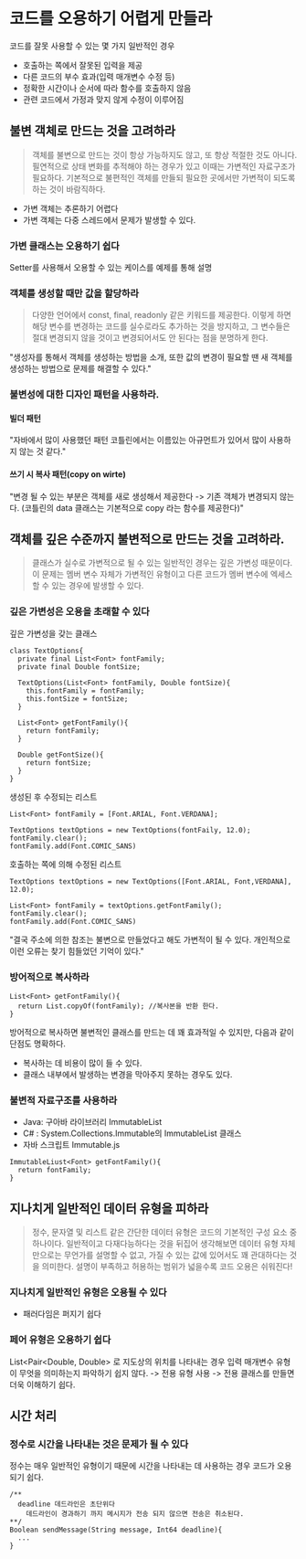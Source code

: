 # 코드를 오용하기 어렵게 만들라
코드를 잘못 사용할 수 있는 몇 가지 일반적인 경우
- 호출하는 쪽에서 잘못된 입력을 제공
- 다른 코드의 부수 효과(입력 매개변수 수정 등)
- 정확한 시간이나 순서에 따라 함수를 호출하지 않음
- 관련 코드에서 가정과 맞지 않게 수정이 이루어짐


## 불변 객체로 만드는 것을 고려하라
> 객체를 불변으로 만드는 것이 항상 가능하지도 않고, 또 항상 적절한 것도 아니다. 필연적으로 상태 변화를 추적해야 하는 경우가 있고 이때는 가변적인 자료구조가 필요하다.
> 기본적으로 불편적인 객체를 만들되 필요한 곳에서만 가변적이 되도록 하는 것이 바람직하다.

- 가변 객체는 추론하기 어렵다
- 가변 객체는 다중 스레드에서 문제가 발생할 수 있다.
### 가변 클래스는 오용하기 쉽다
Setter를 사용해서 오용할 수 있는 케이스를 예제를 통해 설명

### 객체를 생성할 때만 값을 할당하라
> 다양한 언어에서 const, final, readonly 같은 키워드를 제공한다. 이렇게 하면 해당 변수를 변경하는 코드를 실수로라도 추가하는 것을 방지하고, 그 변수들은 절대 변경되지 않을 것이고 변경되어서도 안 된다는 점을 분명하게 한다.

"생성자를 통해서 객체를 생성하는 방법을 소개, 또한 값의 변경이 필요할 땐 새 객체를 생성하는 방법으로 문제를 해결할 수 있다."

 ### 불변성에 대한 디자인 패턴을 사용하라.
 #### 빌더 패턴
 "자바에서 많이 사용했던 패턴 코틀린에서는 이름있는 아규먼트가 있어서 많이 사용하지 않는 것 같다."
 #### 쓰기 시 복사 패턴(copy on wirte)
 "변경 될 수 있는 부분은 객체를 새로 생성해서 제공한다 -> 기존 객체가 변경되지 않는다. (코틀린의 data 클래스는 기본적으로 copy 라는 함수를 제공한다)"

## 객체를 깊은 수준까지 불변적으로 만드는 것을 고려하라.
> 클래스가 실수로 가변적으로 될 수 있는 일반적인 경우는 깊은 가변성 때문이다. 이 문제는 멤버 변수 자체가 가변적인 유형이고 다른 코드가 멤버 변수에 엑세스할 수 있는 경우에 발생할 수 있다.


### 깊은 가변성은 오용을 초래할 수 있다

깊은 가변성을 갖는 클래스
```
class TextOptions{
  private final List<Font> fontFamily;
  private final Double fontSize;

  TextOptions(List<Font> fontFamily, Double fontSize){
    this.fontFamily = fontFamily;
    this.fontSize = fontSize;
  }

  List<Font> getFontFamily(){
    return fontFamily;
  }

  Double getFontSize(){
    return fontSize;
  }
}
```

생성된 후 수정되는 리스트
```
List<Font> fontFamily = [Font.ARIAL, Font.VERDANA];

TextOptions textOptions = new TextOptions(fontFaily, 12.0);
fontFamily.clear();
fontFamily.add(Font.COMIC_SANS)
```

호출하는 쪽에 의해 수정된 리스트
```
TextOptions textOptions = new TextOptions([Font.ARIAL, Font,VERDANA], 12.0);

List<Font> fontFamily = textOptions.getFontFamily();
fontFamily.clear();
fontFamily.add(Font.COMIC_SANS)
```

"결국 주소에 의한 참조는 불변으로 만들었다고 해도 가변적이 될 수 있다. 개인적으로 이런 오류는 찾기 힘들었던 기억이 있다."

### 방어적으로 복사하라
```
List<Font> getFontFamily(){
  return List.copyOf(fontFamily); //복사본을 반환 한다.
}
```
방어적으로 복사하면 불변적인 클래스를 만드는 데 꽤 효과적일 수 있지만, 다음과 같이 단점도 명확하다.
- 복사하는 데 비용이 많이 들 수 있다.
- 클래스 내부에서 발생하는 변경을 막아주지 못하는 경우도 있다.

### 불변적 자료구조를 사용하라
- Java: 구아바 라이브러리 ImmutableList
- C# : System.Collections.Immutable의 ImmutableList 클래스
- 자바 스크립트 Immutable.js

```
ImmutableLiust<Font> getFontFamily(){
  return fontFamily;
}
```

## 지나치게 일반적인 데이터 유형을 피하라
> 정수, 문자열 및 리스트 같은 간단한 데이터 유형은 코드의 기본적인 구성 요소 중 하나이다. 일반적이고 다재다능하다는 것을 뒤집어 생각해보면 데이터 유형 자체만으로는 무언가를 설명할 수 없고, 가질 수 있는 값에 있어서도 꽤 관대하다는 것을 의미한다.
> 설명이 부족하고 허용하는 범위가 넓을수록 코드 오용은 쉬워진다!

### 지나치게 일반적인 유형은 오용될 수 있다
- 패러다임은 퍼지기 쉽다

### 페어 유형은 오용하기 쉽다
List<Pair<Double, Double> 로 지도상의 위치를 나타내는 경우 입력 매개변수 유형이 무엇을 의미하는지 파악하기 쉽지 않다.
-> 전용 유형 사용 -> 전용 클래스를 만들면 더욱 이해하기 쉽다.

## 시간 처리
### 정수로 시간을 나타내는 것은 문제가 될 수 있다
정수는 매우 일반적인 유형이기 때문에 시간을 나타내는 데 사용하는 경우 코드가 오용되기 쉽다.
```
/**
  deadline 데드라인은 초단위다
    데드라인이 경과하기 까지 메시지가 전송 되지 않으면 전송은 취소된다.
**/
Boolean sendMessage(String message, Int64 deadline){
  ...
}
```

